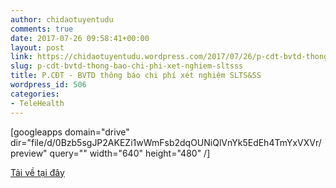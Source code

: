 ```yaml
---
author: chidaotuyentudu
comments: true
date: 2017-07-26 09:58:41+00:00
layout: post
link: https://chidaotuyentudu.wordpress.com/2017/07/26/p-cdt-bvtd-thong-bao-chi-phi-xet-nghiem-sltsss/
slug: p-cdt-bvtd-thong-bao-chi-phi-xet-nghiem-sltsss
title: P.CĐT - BVTD thông báo chi phí xét nghiệm SLTS&SS
wordpress_id: 506
categories:
- TeleHealth
---
```


<!-- more -->

[googleapps domain="drive" dir="file/d/0Bzb5sgJP2AKEZi1wWmFsb2dqOUNiQlVnYk5EdEh4TmYxVXVr/preview" query="" width="640" height="480" /]

[Tải về tại đây](https://drive.google.com/file/d/0Bzb5sgJP2AKEZi1wWmFsb2dqOUNiQlVnYk5EdEh4TmYxVXVr/view?usp=sharing)
